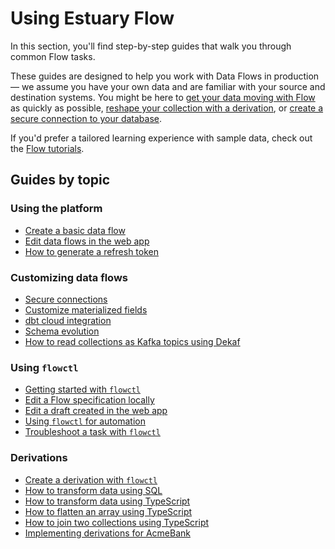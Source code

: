 # Using Estuary Flow

In this section, you'll find step-by-step guides that walk you through common Flow tasks.

These guides are designed to help you work with Data Flows in production — we assume you have your own data and are familiar with your source and destination systems. You might be here to [get your data moving with Flow](/guides/create-dataflow) as quickly as possible, [reshape your collection with a derivation](/guides/flowctl/create-derivation), or [create a secure connection to your database](/guides/connect-network).

If you'd prefer a tailored learning experience with sample data, check out the [Flow tutorials](/getting-started/tutorials/).

## Guides by topic

### Using the platform

* [Create a basic data flow](/guides/create-dataflow)
* [Edit data flows in the web app](/guides/edit-data-flows)
* [How to generate a refresh token](/guides/how_to_generate_refresh_token)

### Customizing data flows

* [Secure connections](/guides/connect-network)
* [Customize materialized fields](/guides/customize-materialization-fields)
* [dbt cloud integration](/guides/dbt-integration)
* [Schema evolution](/guides/schema-evolution)
* [How to read collections as Kafka topics using Dekaf](/guides/dekaf_reading_collections_from_kafka)

### Using `flowctl`

* [Getting started with `flowctl`](/guides/get-started-with-flowctl)
* [Edit a Flow specification locally](/guides/flowctl/edit-specification-locally)
* [Edit a draft created in the web app](/guides/flowctl/edit-draft-from-webapp)
* [Using `flowctl` for automation](/guides/flowctl/ci-cd)
* [Troubleshoot a task with `flowctl`](/guides/flowctl/troubleshoot-task)

### Derivations

* [Create a derivation with `flowctl`](/guides/flowctl/create-derivation)
* [How to transform data using SQL](/guides/derivation_tutorial_sql)
* [How to transform data using TypeScript](/guides/transform_data_using_typescript)
* [How to flatten an array using TypeScript](/guides/flatten-array)
* [How to join two collections using TypeScript](/guides/howto_join_two_collections_typescript)
* [Implementing derivations for AcmeBank](/getting-started/tutorials/derivations_acmebank)
